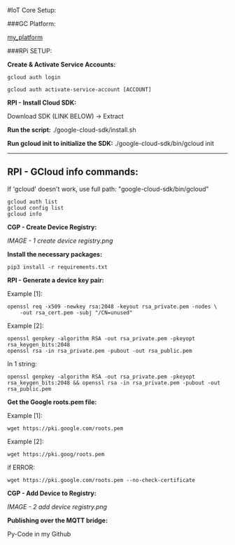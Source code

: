 #IoT Core Setup:

###GC Platform:

[my_platform](https://console.cloud.google.com/iot/registries?folder=&organizationId=&project=iot-omnigo1&supportedpurview=project)


###RPi SETUP:

**Create & Activate Service Accounts:**

	gcloud auth login

	gcloud auth activate-service-account [ACCOUNT]

**RPI - Install Cloud SDK:**

Download SDK (LINK BELOW) -> Extract

**Run the script:**
./google-cloud-sdk/install.sh

**Run gcloud init to initialize the SDK:**
./google-cloud-sdk/bin/gcloud init


----------------------------------------------------------
RPI - GCloud info commands:
----------------------------------------------------------
If 'gcloud' doesn't work, use full path: "google-cloud-sdk/bin/gcloud"

	gcloud auth list
	gcloud config list
	gcloud info


**CGP - Create Device Registry:**

_IMAGE - 1 create device registry.png_


**Install the necessary packages:**

	pip3 install -r requirements.txt

**RPI - Generate a device key pair:**

Example [1]:

	openssl req -x509 -newkey rsa:2048 -keyout rsa_private.pem -nodes \
	    -out rsa_cert.pem -subj "/CN=unused"

Example [2]:

	openssl genpkey -algorithm RSA -out rsa_private.pem -pkeyopt rsa_keygen_bits:2048 
	openssl rsa -in rsa_private.pem -pubout -out rsa_public.pem

In 1 string:

	openssl genpkey -algorithm RSA -out rsa_private.pem -pkeyopt rsa_keygen_bits:2048 && openssl rsa -in rsa_private.pem -pubout -out rsa_public.pem


**Get the Google roots.pem file:**

Example [1]:

	wget https://pki.google.com/roots.pem

Example [2]:

	wget https://pki.goog/roots.pem

if ERROR:

	wget https://pki.google.com/roots.pem --no-check-certificate


**CGP - Add Device to Registry:**

_IMAGE - 2 add device registry.png_


**Publishing over the MQTT bridge:**

Py-Code in my Github

